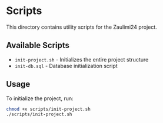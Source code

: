 # Scripts

This directory contains utility scripts for the Zaulimi24 project.

## Available Scripts

- `init-project.sh` - Initializes the entire project structure
- `init-db.sql` - Database initialization script

## Usage

To initialize the project, run:

```bash
chmod +x scripts/init-project.sh
./scripts/init-project.sh
```
